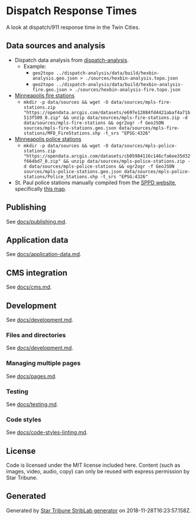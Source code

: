 # Dispatch Response Times

A look at dispatch/911 response time in the Twin Cities.

## Data sources and analysis

- Dispatch data analysis from [dispatch-analysis](https://github.com/striblab/dispatch-analysis).
  - Example:
    - `geo2topo ../dispatch-analysis/data/build/hexbin-analysis.geo.json > ./sources/hexbin-analysis.topo.json`
    - `geo2topo ../dispatch-analysis/data/build/hexbin-analysis-fire.geo.json > ./sources/hexbin-analysis-fire.topo.json`
- [Minneapolis fire stations](http://opendata.minneapolismn.gov/datasets/fire-stations)
  - `mkdir -p data/sources && wget -O data/sources/mpls-fire-stations.zip "https://opendata.arcgis.com/datasets/e697e12884fd4421abaf4a71b513f509_0.zip" && unzip data/sources/mpls-fire-stations.zip -d data/sources/mpls-fire-stations && ogr2ogr -f GeoJSON sources/mpls-fire-stations.geo.json data/sources/mpls-fire-stations/MFD_FireStations.shp -t_srs "EPSG:4326"`
- [Minneapolis police stations](http://opendata.minneapolismn.gov/datasets/police-stations)
  - `mkdir -p data/sources && wget -O data/sources/mpls-police-stations.zip "https://opendata.arcgis.com/datasets/cb05984116c146cfa6ee35d32f664bd7_0.zip" && unzip data/sources/mpls-police-stations.zip -d data/sources/mpls-police-stations && ogr2ogr -f GeoJSON sources/mpls-police-stations.geo.json data/sources/mpls-police-stations/Police_Stations.shp -t_srs "EPSG:4326"`
- St. Paul police stations manually compiled from the [SPPD website](https://www.stpaul.gov/departments/police/administration-office-chief/operations-division/patrol-districts), specifically [this map](https://www.stpaul.gov/DocumentCenter/Government/Police/Connect%20with%20the%20Department/Map%20to%20SPPD/2011-10-11Citymap.PDF).

## Publishing

See [docs/publishing.md](./docs/publishing.md).

## Application data

See [docs/application-data.md](./docs/application-data.md).

## CMS integration

See [docs/cms.md](./docs/cms.md).

## Development

See [docs/development.md](./docs/development.md).

### Files and directories

See [docs/development.md](./docs/files-directories.md).

### Managing multiple pages

See [docs/pages.md](./docs/pages.md).

### Testing

See [docs/testing.md](./docs/testing.md).

### Code styles

See [docs/code-styles-linting.md](./docs/code-styles-linting.md).

## License

Code is licensed under the MIT license included here. Content (such as images, video, audio, copy) can only be reused with express permission by Star Tribune.

## Generated

Generated by [Star Tribune StribLab generator](https://github.com/striblab/generator-striblab) on 2018-11-28T16:23:57.158Z.
